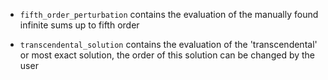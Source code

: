 - `fifth_order_perturbation` contains the evaluation of the manually found infinite sums up to fifth order

- `transcendental_solution` contains the evaluation of the 'transcendental' or most exact solution, the order of this solution can be changed by the user